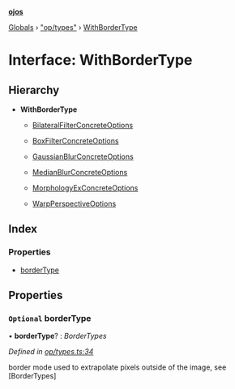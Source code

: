 **[ojos](../README.md)**

[Globals](../README.md) › ["op/types"](../modules/_op_types_.md) › [WithBorderType](_op_types_.withbordertype.md)

# Interface: WithBorderType

## Hierarchy

* **WithBorderType**

  * [BilateralFilterConcreteOptions](_op_bilateralfilter_.bilateralfilterconcreteoptions.md)

  * [BoxFilterConcreteOptions](_op_boxfilter_.boxfilterconcreteoptions.md)

  * [GaussianBlurConcreteOptions](_op_gaussianblur_.gaussianblurconcreteoptions.md)

  * [MedianBlurConcreteOptions](_op_medianblur_.medianblurconcreteoptions.md)

  * [MorphologyExConcreteOptions](_op_morphologyex_.morphologyexconcreteoptions.md)

  * [WarpPerspectiveOptions](_op_warpperspective_.warpperspectiveoptions.md)

## Index

### Properties

* [borderType](_op_types_.withbordertype.md#optional-bordertype)

## Properties

### `Optional` borderType

• **borderType**? : *BorderTypes*

*Defined in [op/types.ts:34](https://github.com/cancerberoSgx/mirada/blob/d83d69e/ojos/src/op/types.ts#L34)*

border mode used to extrapolate pixels outside of the image, see [BorderTypes]
